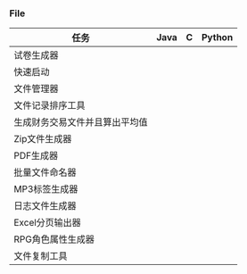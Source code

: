 ### File

| 任务                           | Java | C    | Python |
| ------------------------------ | ---- | ---- | ------ |
| 试卷生成器                     |      |      |        |
| 快速启动                       |      |      |        |
| 文件管理器                     |      |      |        |
| 文件记录排序工具               |      |      |        |
| 生成财务交易文件并且算出平均值 |      |      |        |
| Zip文件生成器                  |      |      |        |
| PDF生成器                      |      |      |        |
| 批量文件命名器                 |      |      |        |
| MP3标签生成器                  |      |      |        |
| 日志文件生成器                 |      |      |        |
| Excel分页输出器                |      |      |        |
| RPG角色属性生成器              |      |      |        |
| 文件复制工具                   |      |      |        |



